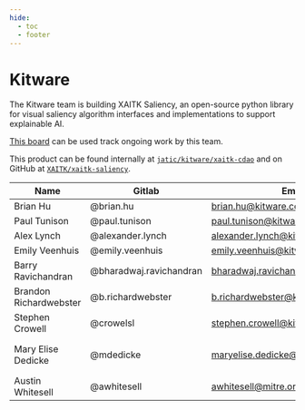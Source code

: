 ```yaml
---
hide:
  - toc
  - footer
---
```


# Kitware

The Kitware team is building XAITK Saliency, an open-source python library for visual saliency algorithm interfaces and implementations to support explainable AI. 

[This board](https://gitlab.jatic.net/groups/jatic/kitware/-/boards) can be used track ongoing work by this team. 

This product can be found internally at [`jatic/kitware/xaitk-cdao`](https://gitlab.jatic.net/jatic/kitware/xaitk-cdao) and on GitHub at [`XAITK/xaitk-saliency`](https://github.com/XAITK/xaitk-saliency/).

| Name | Gitlab | Email | Org | Role |
| ---- | ------ | ----- | --- | ---- |
| Brian Hu | @brian.hu | brian.hu@kitware.com | Kitware | Principal Investigator |
| Paul Tunison | @paul.tunison | paul.tunison@kitware.com | Kitware | Scrum Master |
| Alex Lynch | @alexander.lynch | alexander.lynch@kitware.com | Kitware | | 
| Emily Veenhuis | @emily.veenhuis | emily.veenhuis@kitware.com | Kitware | |
| Barry Ravichandran | @bharadwaj.ravichandran | bharadwaj.ravichandran@kitware.com | Kitware | |
| Brandon Richardwebster | @b.richardwebster | b.richardwebster@kitware.com | Kitware | |
| Stephen Crowell | @crowelsl | stephen.crowell@kitware.com | Kitware | |
| Mary Elise Dedicke | @mdedicke  | maryelise.dedicke@kitware.com | Kitware | Technical writer/documentation expert |
| Austin Whitesell | @awhitesell | awhitesell@mitre.org | MITRE | Product Owner |
